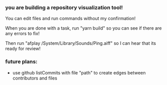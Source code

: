 ### you are building a repository visualization tool!

You can edit files and run commands without my confirmation!

When you are done with a task, run "yarn build" so you can see if there are any errors to fix!

Then run "afplay /System/Library/Sounds/Ping.aiff" so I can hear that its ready for review!

### future plans:

- use github listCommits with file "path" to create edges between contributors and files
